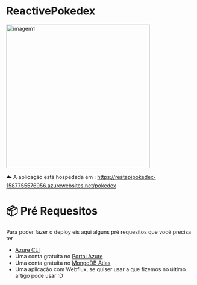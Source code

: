 # ReactivePokedex

<img width="381" alt="imagem1" src="https://user-images.githubusercontent.com/42419543/80258774-694c2d00-865a-11ea-9a26-f58cec0952a9.PNG">

:cloud: A aplicação está hospedada em : https://restapipokedex-1587755576956.azurewebsites.net/pokedex

# :package: Pré Requesitos
Para poder fazer o deploy eis aqui alguns pré requesitos que você precisa ter

* [Azure CLI](https://docs.microsoft.com/pt-br/cli/azure/?view=azure-cli-latest)
* Uma conta gratuita no [Portal Azure](https://azure.microsoft.com/pt-br/free/)
* Uma conta gratuita no [MongoDB Atlas](https://www.mongodb.com/cloud/atlas)
* Uma aplicação com Webflux, se quiser usar a que fizemos no último artigo pode usar :D



